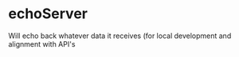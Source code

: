 # echoServer
Will echo back whatever data it receives (for local development and alignment with API's
